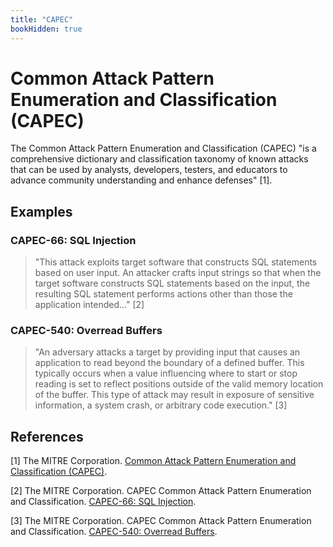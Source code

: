 ```yaml
---
title: "CAPEC"
bookHidden: true
---
```

# Common Attack Pattern Enumeration and Classification (CAPEC)

The Common Attack Pattern Enumeration and Classification (CAPEC) "is a comprehensive dictionary and classification taxonomy of known attacks that can be used by analysts, developers, testers, and educators to advance community understanding and enhance defenses" [1].

## Examples

### CAPEC-66: SQL Injection

> "This attack exploits target software that constructs SQL statements based on user input. An attacker crafts input strings so that when the target software constructs SQL statements based on the input, the resulting SQL statement performs actions other than those the application intended..." [2]

### CAPEC-540: Overread Buffers

> "An adversary attacks a target by providing input that causes an application to read beyond the boundary of a defined buffer. This typically occurs when a value influencing where to start or stop reading is set to reflect positions outside of the valid memory location of the buffer. This type of attack may result in exposure of sensitive information, a system crash, or arbitrary code execution." [3]

## References

\[1\] The MITRE Corporation. [Common Attack Pattern Enumeration and Classification (CAPEC)](https://capec.mitre.org/).

\[2\] The MITRE Corporation. CAPEC Common Attack Pattern Enumeration and Classification. [CAPEC-66: SQL Injection](https://capec.mitre.org/data/definitions/66.html).

\[3\] The MITRE Corporation. CAPEC Common Attack Pattern Enumeration and Classification. [CAPEC-540: Overread Buffers](https://capec.mitre.org/data/definitions/540.html).